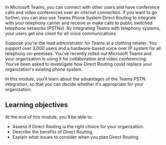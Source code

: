 In Microsoft Teams, you can connect with other users and have conference calls and video conferences over an internet connection. If you want to go further, you can also use Teams Phone System Direct Routing to integrate with your telephony carrier and receive or make calls to public switched telephone networks (PSTNs). By integrating Teams with telephony systems, your users get one client for all voice communications.

Suppose you're the lead administrator for Teams at a clothing retailer. You support over 3,000 users and a hardware-based voice over IP system for all telephony on-premises. You've recently rolled out Microsoft Teams and your organization is using it for collaboration and video conferencing. You've been asked to investigate how Direct Routing could replace your organization's existing phone system.

In this module, you'll learn about the advantages of the Teams PSTN integration, so that you can decide whether it's appropriate for your organization.

## Learning objectives

At the end of this module, you'll be able to:

- Assess if Direct Routing is the right choice for your organization.
- Describe the benefits of Direct Routing.
- Explain what issues to consider when you plan Direct Routing.
